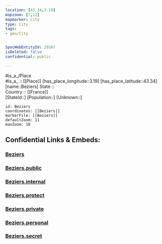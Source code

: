 ```yaml
---
location: [43.34,3.19] 
mapzoom: [7,12] 
mapmarker: city 
type: City
tags:
- geo/City


SpocWebEntityId: 29167
isDeleted: false
confidential: public

---
```

#is_a_/Place  
#is_a_ :: [[Place]] 
[has_place_longitude::3.19] 
[has_place_latitude::43.34] 
[name::Beziers] 
State ::  
Country :: [[France]]  
[StateId::] 
[Population::] 
[Unknown::] 


```leaflet
id: Beziers
coordinates: [[Beziers]] 
markerFile: [[Beziers]] 
defaultZoom: 11 
maxZoom: 18
```


## Confidential Links & Embeds: 

### [Beziers](/_Standards/Earth/Continent/Europe/Europe~West/France/regions~France/Occitanie/departments~Occitanie/Hérault/communes~Hérault/Béziers/cities~Béziers/Beziers.md) 

### [Beziers.public](/_public/Earth/Continent/Europe/Europe~West/France/regions~France/Occitanie/departments~Occitanie/Hérault/communes~Hérault/Béziers/cities~Béziers/Beziers.public.md) 

### [Beziers.internal](/_internal/Earth/Continent/Europe/Europe~West/France/regions~France/Occitanie/departments~Occitanie/Hérault/communes~Hérault/Béziers/cities~Béziers/Beziers.internal.md) 

### [Beziers.protect](/_protect/Earth/Continent/Europe/Europe~West/France/regions~France/Occitanie/departments~Occitanie/Hérault/communes~Hérault/Béziers/cities~Béziers/Beziers.protect.md) 

### [Beziers.private](/_private/Earth/Continent/Europe/Europe~West/France/regions~France/Occitanie/departments~Occitanie/Hérault/communes~Hérault/Béziers/cities~Béziers/Beziers.private.md) 

### [Beziers.personal](/_personal/Earth/Continent/Europe/Europe~West/France/regions~France/Occitanie/departments~Occitanie/Hérault/communes~Hérault/Béziers/cities~Béziers/Beziers.personal.md) 

### [Beziers.secret](/_secret/Earth/Continent/Europe/Europe~West/France/regions~France/Occitanie/departments~Occitanie/Hérault/communes~Hérault/Béziers/cities~Béziers/Beziers.secret.md)

